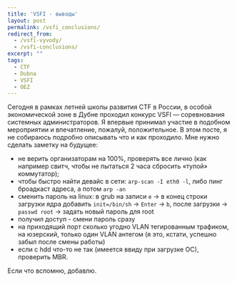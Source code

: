 ```yaml
---
title: 'VSFI - выводы'
layout: post
permalink: /vsfi_conclusions/
redirect_from:
  - /vsfi-vyvody/
  - /vsfi-conclusions/
excerpt: ""
tags:
  - CTF
  - Dubna
  - VSFI
  - OEZ
---
```


Сегодня в рамках летней школы развития CTF в России, в особой экономической зоне в Дубне проходил конкурс VSFI &#8212; соревнования системных администраторов. Я впервые принимал участие в подобном мероприятии и впечатление, пожалуй, положительное. В этом посте, я не собираюсь подробно описывать что и как проходило. Мне нужно сделать заметку на будущее:

* не верить организаторам на 100%, проверять все лично (как например свитч, чтобы не пытаться 2 часа сбросить &#171;тупой&#187; коммутатор);
* чтобы быстро найти девайс в сети: `arp-scan -I eth0 -l`, либо пинг броадкаст адреса, а потом `arp -an`
* сменить пароль на linux: в grub на записи `e` -> в конец строки загрузки ядра добавить `init=/bin/sh` -> `Enter` -> `b`, после загрузки -> `passwd root` -> задать новый пароль для root
* получил доступ - смени пароль сразу
* на приходящий порт сколько угодно VLAN тегированным трафиком, на юзерский, только один VLAN антегом (я это, кстати, успешно забыл после смены работы)
* если с hdd что-то не так (имеется ввиду при загрузке ОС), проверить MBR.

Если что вспомню, добавлю.
